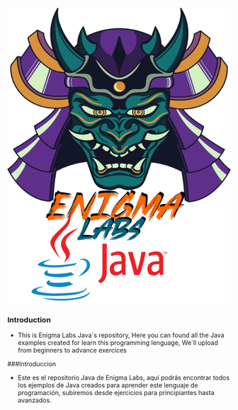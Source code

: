 ![](https://github.com/EngmLabsMX/fotos/blob/main/g1656767.png?raw=true)

### Introduction
- This is Enigma Labs Java´s repository, Here you can found all the Java examples created for learn this programming lenguage, We´ll upload from beginners to advance exercices

###Introduccion
- Este es el repositorio Java de Enigma Labs, aquí podrás encontrar todos los ejemplos de Java creados para aprender este lenguaje de programación, subiremos desde ejercicios para principiantes hasta avanzados.
